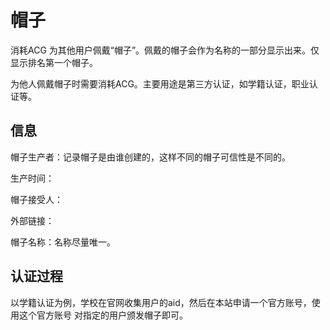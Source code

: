 # 帽子

消耗ACG 为其他用户佩戴“帽子”。佩戴的帽子会作为名称的一部分显示出来。仅显示排名第一个帽子。

为他人佩戴帽子时需要消耗ACG。主要用途是第三方认证，如学籍认证，职业认证等。

## 信息

帽子生产者：记录帽子是由谁创建的，这样不同的帽子可信性是不同的。

生产时间：

帽子接受人：

外部链接：

帽子名称：名称尽量唯一。

## 认证过程

以学籍认证为例，学校在官网收集用户的aid，然后在本站申请一个官方账号，使用这个官方账号
对指定的用户颁发帽子即可。
